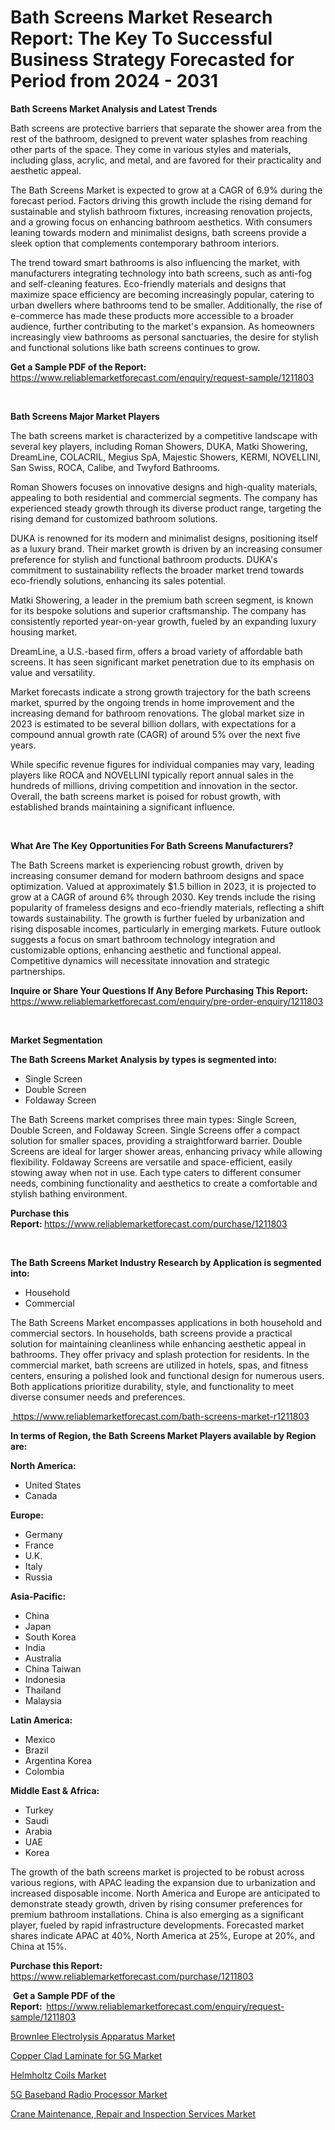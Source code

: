 <p><h1>Bath Screens Market Research Report: The Key To Successful Business Strategy Forecasted for Period from 2024 - 2031</h1></p><p><strong>Bath Screens Market Analysis and Latest Trends</strong></p>
<p><p>Bath screens are protective barriers that separate the shower area from the rest of the bathroom, designed to prevent water splashes from reaching other parts of the space. They come in various styles and materials, including glass, acrylic, and metal, and are favored for their practicality and aesthetic appeal.</p><p>The Bath Screens Market is expected to grow at a CAGR of 6.9% during the forecast period. Factors driving this growth include the rising demand for sustainable and stylish bathroom fixtures, increasing renovation projects, and a growing focus on enhancing bathroom aesthetics. With consumers leaning towards modern and minimalist designs, bath screens provide a sleek option that complements contemporary bathroom interiors.</p><p>The trend toward smart bathrooms is also influencing the market, with manufacturers integrating technology into bath screens, such as anti-fog and self-cleaning features. Eco-friendly materials and designs that maximize space efficiency are becoming increasingly popular, catering to urban dwellers where bathrooms tend to be smaller. Additionally, the rise of e-commerce has made these products more accessible to a broader audience, further contributing to the market's expansion. As homeowners increasingly view bathrooms as personal sanctuaries, the desire for stylish and functional solutions like bath screens continues to grow.</p></p>
<p><strong>Get a Sample PDF of the Report:&nbsp;</strong> <a href="https://www.reliablemarketforecast.com/enquiry/request-sample/1211803?utm_campaign=1124&utm_medium=2&utm_source=Github&utm_content=ia&utm_term=05102024&utm_id=bath-screens">https://www.reliablemarketforecast.com/enquiry/request-sample/1211803</a></p>
<p>&nbsp;</p>
<p><strong>Bath Screens Major Market Players</strong></p>
<p><p>The bath screens market is characterized by a competitive landscape with several key players, including Roman Showers, DUKA, Matki Showering, DreamLine, COLACRIL, Megius SpA, Majestic Showers, KERMI, NOVELLINI, San Swiss, ROCA, Calibe, and Twyford Bathrooms. </p><p>Roman Showers focuses on innovative designs and high-quality materials, appealing to both residential and commercial segments. The company has experienced steady growth through its diverse product range, targeting the rising demand for customized bathroom solutions. </p><p>DUKA is renowned for its modern and minimalist designs, positioning itself as a luxury brand. Their market growth is driven by an increasing consumer preference for stylish and functional bathroom products. DUKA's commitment to sustainability reflects the broader market trend towards eco-friendly solutions, enhancing its sales potential.</p><p>Matki Showering, a leader in the premium bath screen segment, is known for its bespoke solutions and superior craftsmanship. The company has consistently reported year-on-year growth, fueled by an expanding luxury housing market. </p><p>DreamLine, a U.S.-based firm, offers a broad variety of affordable bath screens. It has seen significant market penetration due to its emphasis on value and versatility. </p><p>Market forecasts indicate a strong growth trajectory for the bath screens market, spurred by the ongoing trends in home improvement and the increasing demand for bathroom renovations. The global market size in 2023 is estimated to be several billion dollars, with expectations for a compound annual growth rate (CAGR) of around 5% over the next five years.</p><p>While specific revenue figures for individual companies may vary, leading players like ROCA and NOVELLINI typically report annual sales in the hundreds of millions, driving competition and innovation in the sector. Overall, the bath screens market is poised for robust growth, with established brands maintaining a significant influence.</p></p>
<p>&nbsp;</p>
<p><strong>What Are The Key Opportunities For Bath Screens Manufacturers?</strong></p>
<p><p>The Bath Screens market is experiencing robust growth, driven by increasing consumer demand for modern bathroom designs and space optimization. Valued at approximately $1.5 billion in 2023, it is projected to grow at a CAGR of around 6% through 2030. Key trends include the rising popularity of frameless designs and eco-friendly materials, reflecting a shift towards sustainability. The growth is further fueled by urbanization and rising disposable incomes, particularly in emerging markets. Future outlook suggests a focus on smart bathroom technology integration and customizable options, enhancing aesthetic and functional appeal. Competitive dynamics will necessitate innovation and strategic partnerships.</p></p>
<p><strong>Inquire or Share Your Questions If Any Before Purchasing This Report:</strong> <a href="https://www.reliablemarketforecast.com/enquiry/pre-order-enquiry/1211803?utm_campaign=1124&utm_medium=2&utm_source=Github&utm_content=ia&utm_term=05102024&utm_id=bath-screens">https://www.reliablemarketforecast.com/enquiry/pre-order-enquiry/1211803</a></p>
<p>&nbsp;</p>
<p><strong>Market Segmentation</strong></p>
<p><strong>The Bath Screens Market Analysis by types is segmented into:</strong></p>
<p><ul><li>Single Screen</li><li>Double Screen</li><li>Foldaway Screen</li></ul></p>
<p><p>The Bath Screens market comprises three main types: Single Screen, Double Screen, and Foldaway Screen. Single Screens offer a compact solution for smaller spaces, providing a straightforward barrier. Double Screens are ideal for larger shower areas, enhancing privacy while allowing flexibility. Foldaway Screens are versatile and space-efficient, easily stowing away when not in use. Each type caters to different consumer needs, combining functionality and aesthetics to create a comfortable and stylish bathing environment.</p></p>
<p><strong>Purchase this Report:&nbsp;</strong><a href="https://www.reliablemarketforecast.com/purchase/1211803?utm_campaign=1124&utm_medium=2&utm_source=Github&utm_content=ia&utm_term=05102024&utm_id=bath-screens">https://www.reliablemarketforecast.com/purchase/1211803</a></p>
<p>&nbsp;</p>
<p><strong>The Bath Screens Market Industry Research by Application is segmented into:</strong></p>
<p><ul><li>Household</li><li>Commercial</li></ul></p>
<p><p>The Bath Screens Market encompasses applications in both household and commercial sectors. In households, bath screens provide a practical solution for maintaining cleanliness while enhancing aesthetic appeal in bathrooms. They offer privacy and splash protection for residents. In the commercial market, bath screens are utilized in hotels, spas, and fitness centers, ensuring a polished look and functional design for numerous users. Both applications prioritize durability, style, and functionality to meet diverse consumer needs and preferences.</p></p>
<p><a href="https://www.reliablemarketforecast.com/bath-screens-market-r1211803?utm_campaign=1124&utm_medium=2&utm_source=Github&utm_content=ia&utm_term=05102024&utm_id=bath-screens">&nbsp;https://www.reliablemarketforecast.com/bath-screens-market-r1211803</a></p>
<p><strong>In terms of Region, the Bath Screens Market Players available by Region are:</strong></p>
<p>
    <p> <strong> North America: </strong>
        <ul>
            <li>United States</li>
            <li>Canada</li>
        </ul>
        </p> 
    <p> <strong> Europe: </strong>
        <ul>
            <li>Germany</li>
            <li>France</li>
            <li>U.K.</li>
            <li>Italy</li>
            <li>Russia</li>
        </ul>
        </p> 
    <p> <strong> Asia-Pacific: </strong>
        <ul>
            <li>China</li>
            <li>Japan</li>
            <li>South Korea</li>
            <li>India</li>
            <li>Australia</li>
            <li>China Taiwan</li>
            <li>Indonesia</li>
            <li>Thailand</li>
            <li>Malaysia</li>
        </ul>
        </p> 
    <p> <strong> Latin America: </strong>
        <ul>
            <li>Mexico</li>
            <li>Brazil</li>
            <li>Argentina Korea</li>
            <li>Colombia</li>
        </ul>
        </p> 
    <p> <strong> Middle East & Africa: </strong>
        <ul>
            <li>Turkey</li>
            <li>Saudi</li>
            <li>Arabia</li>
            <li>UAE</li>
            <li>Korea</li>
        </ul>
    </p>
    </p>
<p><p>The growth of the bath screens market is projected to be robust across various regions, with APAC leading the expansion due to urbanization and increased disposable income. North America and Europe are anticipated to demonstrate steady growth, driven by rising consumer preferences for premium bathroom installations. China is also emerging as a significant player, fueled by rapid infrastructure developments. Forecasted market shares indicate APAC at 40%, North America at 25%, Europe at 20%, and China at 15%.</p></p>
<p><strong>Purchase this Report: </strong><a href="https://www.reliablemarketforecast.com/purchase/1211803?utm_campaign=1124&utm_medium=2&utm_source=Github&utm_content=ia&utm_term=05102024&utm_id=bath-screens">https://www.reliablemarketforecast.com/purchase/1211803</a></p>
<p>&nbsp;<strong>Get a Sample PDF of the Report:&nbsp;&nbsp;</strong><a href="https://www.reliablemarketforecast.com/enquiry/request-sample/1211803?utm_campaign=1124&utm_medium=2&utm_source=Github&utm_content=ia&utm_term=05102024&utm_id=bath-screens">https://www.reliablemarketforecast.com/enquiry/request-sample/1211803</a></p>
<p><strong></strong></p>
<p><p><a href="https://www.linkedin.com/pulse/brownlee-electrolysis-apparatus-market-trends-detailed-2yfxe?utm_campaign=1124&utm_medium=2&utm_source=Github&utm_content=ia&utm_term=05102024&utm_id=bath-screens">Brownlee Electrolysis Apparatus Market</a></p><p><a href="https://issuu.com/reportprime-2/docs/copper-clad-laminate-for-5g-market-_4961479ba47bdc?utm_campaign=1124&utm_medium=2&utm_source=Github&utm_content=ia&utm_term=05102024&utm_id=bath-screens">Copper Clad Laminate for 5G Market</a></p><p><a href="https://www.linkedin.com/pulse/helmholtz-coils-market-navigating-challenges-unlocking-c1g9e?utm_campaign=1124&utm_medium=2&utm_source=Github&utm_content=ia&utm_term=05102024&utm_id=bath-screens">Helmholtz Coils Market</a></p><p><a href="https://issuu.com/reportprime-2/docs/5g-baseband-radio-processor-market-_195c0196aab0b8?utm_campaign=1124&utm_medium=2&utm_source=Github&utm_content=ia&utm_term=05102024&utm_id=bath-screens">5G Baseband Radio Processor Market</a></p><p><a href="https://github.com/sofayahoo2023/Market-Research-Report-List-6/blob/main/crane-maintenance-repair-and-inspection-services-market.md?utm_campaign=1124&utm_medium=2&utm_source=Github&utm_content=ia&utm_term=05102024&utm_id=bath-screens">Crane Maintenance, Repair and Inspection Services Market</a></p></p>
